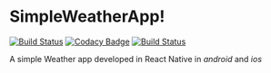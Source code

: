 
SimpleWeatherApp!
===================
[![Build Status](https://www.bitrise.io/app/4febfed136ea17e3/status.svg?token=ePHALg-Z6IAhUXkoCK1o3g&branch=master)](https://www.bitrise.io/app/4febfed136ea17e3) [![Codacy Badge](https://api.codacy.com/project/badge/Grade/0c085ac0ddd945f0ab8a785242e1206d)](https://www.codacy.com/app/buamod/SimpleWeatherApp?utm_source=github.com&amp;utm_medium=referral&amp;utm_content=buamod/SimpleWeatherApp&amp;utm_campaign=Badge_Grade) [![Build Status](https://travis-ci.org/buamod/SimpleWeatherApp.svg?branch=feature%2FandroidVersion)](https://travis-ci.org/buamod/SimpleWeatherApp)


A simple Weather app developed in React Native in *android* and *ios* 

